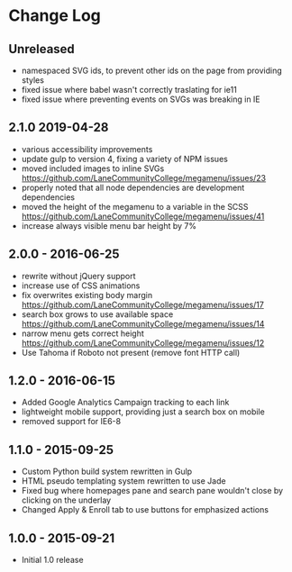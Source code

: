 # Change Log

## Unreleased
- namespaced SVG ids, to prevent other ids on the page from providing styles
- fixed issue where babel wasn't correctly traslating for ie11
- fixed issue where preventing events on SVGs was breaking in IE

## 2.1.0 2019-04-28
- various accessibility improvements
- update gulp to version 4, fixing a variety of NPM issues
- moved included images to inline SVGs https://github.com/LaneCommunityCollege/megamenu/issues/23
- properly noted that all node dependencies are development dependencies
- moved the height of the megamenu to a variable in the SCSS https://github.com/LaneCommunityCollege/megamenu/issues/41
- increase always visible menu bar height by 7%

## 2.0.0 - 2016-06-25
- rewrite without jQuery support
- increase use of CSS animations
- fix overwrites existing body margin https://github.com/LaneCommunityCollege/megamenu/issues/17
- search box grows to use available space https://github.com/LaneCommunityCollege/megamenu/issues/14
- narrow menu gets correct height https://github.com/LaneCommunityCollege/megamenu/issues/12
- Use Tahoma if Roboto not present (remove font HTTP call)

## 1.2.0 - 2016-06-15
- Added Google Analytics Campaign tracking to each link
- lightweight mobile support, providing just a search box on mobile
- removed support for IE6-8

## 1.1.0 - 2015-09-25
- Custom Python build system rewritten in Gulp
- HTML pseudo templating system rewritten to use Jade
- Fixed bug where homepages pane and search pane wouldn't close by clicking on the underlay
- Changed Apply & Enroll tab to use buttons for emphasized actions

## 1.0.0 - 2015-09-21
- Initial 1.0 release